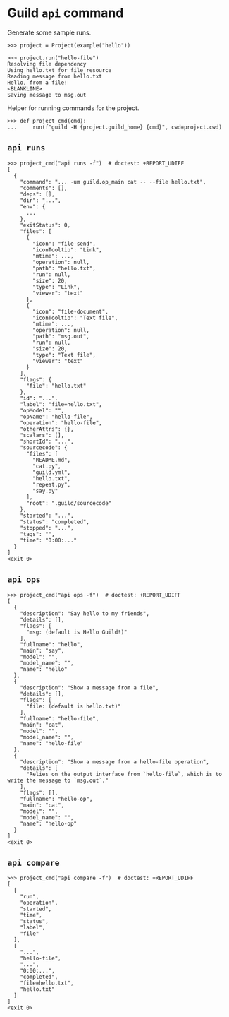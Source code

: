 # Guild `api` command

Generate some sample runs.

    >>> project = Project(example("hello"))

    >>> project.run("hello-file")
    Resolving file dependency
    Using hello.txt for file resource
    Reading message from hello.txt
    Hello, from a file!
    <BLANKLINE>
    Saving message to msg.out

Helper for running commands for the project.

    >>> def project_cmd(cmd):
    ...     run(f"guild -H {project.guild_home} {cmd}", cwd=project.cwd)

## `api runs`

    >>> project_cmd("api runs -f")  # doctest: +REPORT_UDIFF
    [
      {
        "command": "... -um guild.op_main cat -- --file hello.txt",
        "comments": [],
        "deps": [],
        "dir": "...",
        "env": {
          ...
        },
        "exitStatus": 0,
        "files": [
          {
            "icon": "file-send",
            "iconTooltip": "Link",
            "mtime": ...,
            "operation": null,
            "path": "hello.txt",
            "run": null,
            "size": 20,
            "type": "Link",
            "viewer": "text"
          },
          {
            "icon": "file-document",
            "iconTooltip": "Text file",
            "mtime": ...,
            "operation": null,
            "path": "msg.out",
            "run": null,
            "size": 20,
            "type": "Text file",
            "viewer": "text"
          }
        ],
        "flags": {
          "file": "hello.txt"
        },
        "id": "...",
        "label": "file=hello.txt",
        "opModel": "",
        "opName": "hello-file",
        "operation": "hello-file",
        "otherAttrs": {},
        "scalars": [],
        "shortId": "...",
        "sourcecode": {
          "files": [
            "README.md",
            "cat.py",
            "guild.yml",
            "hello.txt",
            "repeat.py",
            "say.py"
          ],
          "root": ".guild/sourcecode"
        },
        "started": "...",
        "status": "completed",
        "stopped": "...",
        "tags": "",
        "time": "0:00:..."
      }
    ]
    <exit 0>

## `api ops`

    >>> project_cmd("api ops -f")  # doctest: +REPORT_UDIFF
    [
      {
        "description": "Say hello to my friends",
        "details": [],
        "flags": [
          "msg: (default is Hello Guild!)"
        ],
        "fullname": "hello",
        "main": "say",
        "model": "",
        "model_name": "",
        "name": "hello"
      },
      {
        "description": "Show a message from a file",
        "details": [],
        "flags": [
          "file: (default is hello.txt)"
        ],
        "fullname": "hello-file",
        "main": "cat",
        "model": "",
        "model_name": "",
        "name": "hello-file"
      },
      {
        "description": "Show a message from a hello-file operation",
        "details": [
          "Relies on the output interface from `hello-file`, which is to write the message to `msg.out`."
        ],
        "flags": [],
        "fullname": "hello-op",
        "main": "cat",
        "model": "",
        "model_name": "",
        "name": "hello-op"
      }
    ]
    <exit 0>

## `api compare`

    >>> project_cmd("api compare -f")  # doctest: +REPORT_UDIFF
    [
      [
        "run",
        "operation",
        "started",
        "time",
        "status",
        "label",
        "file"
      ],
      [
        "...",
        "hello-file",
        "...",
        "0:00:...",
        "completed",
        "file=hello.txt",
        "hello.txt"
      ]
    ]
    <exit 0>
